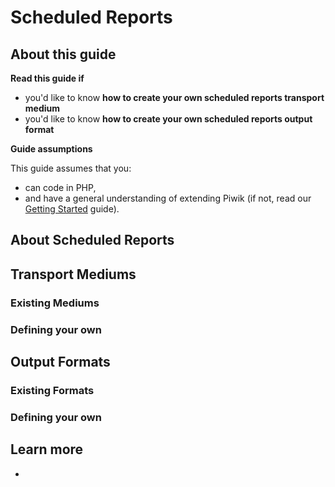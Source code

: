 # Scheduled Reports

<!-- Meta (to be deleted)
Purpose: describe scheduled reports system, describe how plugins can create their own mediums + report formats

Audience: 

Expected Result: 

Notes: 

What's missing? (stuff in my list that was not in when I wrote the 1st draft)
-->

## About this guide

**Read this guide if**

* you'd like to know **how to create your own scheduled reports transport medium**
* you'd like to know **how to create your own scheduled reports output format**

**Guide assumptions**

This guide assumes that you:

* can code in PHP,
* and have a general understanding of extending Piwik (if not, read our [Getting Started](#) guide).

## About Scheduled Reports



## Transport Mediums

<!-- about what mediums are and how they work -->

### Existing Mediums

### Defining your own

## Output Formats

<!-- about what formats are and how they are used, how reports are generated -->

### Existing Formats

### Defining your own

## Learn more

* 